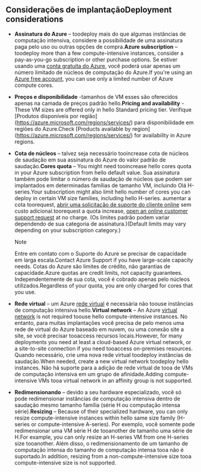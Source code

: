 

## <a name="deployment-considerations"></a><span data-ttu-id="904bf-101">Considerações de implantação</span><span class="sxs-lookup"><span data-stu-id="904bf-101">Deployment considerations</span></span>
* <span data-ttu-id="904bf-102">**Assinatura do Azure** – toodeploy mais do que algumas instâncias de computação intensiva, considere a possibilidade de uma assinatura paga pelo uso ou outras opções de compra.</span><span class="sxs-lookup"><span data-stu-id="904bf-102">**Azure subscription** – toodeploy more than a few compute-intensive instances, consider a pay-as-you-go subscription or other purchase options.</span></span> <span data-ttu-id="904bf-103">Se estiver usando uma [conta gratuita do Azure](https://azure.microsoft.com/free/), você poderá usar apenas um número limitado de núcleos de computação do Azure.</span><span class="sxs-lookup"><span data-stu-id="904bf-103">If you're using an [Azure free account](https://azure.microsoft.com/free/), you can use only a limited number of Azure compute cores.</span></span>

* <span data-ttu-id="904bf-104">**Preços e disponibilidade** -tamanhos de VM esses são oferecidos apenas na camada de preços padrão hello.</span><span class="sxs-lookup"><span data-stu-id="904bf-104">**Pricing and availability** - These VM sizes are offered only in hello Standard pricing tier.</span></span> <span data-ttu-id="904bf-105">Verifique [Produtos disponíveis por região] (https://azure.microsoft.com/regions/services/) para disponibilidade em regiões do Azure.</span><span class="sxs-lookup"><span data-stu-id="904bf-105">Check [Products available by region] (https://azure.microsoft.com/regions/services/) for availability in Azure regions.</span></span> 
* <span data-ttu-id="904bf-106">**Cota de núcleos** – talvez seja necessário tooincrease cota de núcleos de saudação em sua assinatura do Azure do valor padrão de saudação.</span><span class="sxs-lookup"><span data-stu-id="904bf-106">**Cores quota** – You might need tooincrease hello cores quota in your Azure subscription from hello default value.</span></span> <span data-ttu-id="904bf-107">Sua assinatura também pode limitar o número de saudação de núcleos que podem ser implantados em determinadas famílias de tamanho VM, incluindo Olá H-series.</span><span class="sxs-lookup"><span data-stu-id="904bf-107">Your subscription might also limit hello number of cores you can deploy in certain VM size families, including hello H-series.</span></span> <span data-ttu-id="904bf-108">aumentar a cota toorequest, [abrir uma solicitação de suporte do cliente online](../articles/azure-supportability/how-to-create-azure-support-request.md) sem custo adicional.</span><span class="sxs-lookup"><span data-stu-id="904bf-108">toorequest a quota increase, [open an online customer support request](../articles/azure-supportability/how-to-create-azure-support-request.md) at no charge.</span></span> <span data-ttu-id="904bf-109">(Os limites padrão podem variar dependendo de sua categoria de assinatura.)</span><span class="sxs-lookup"><span data-stu-id="904bf-109">(Default limits may vary depending on your subscription category.)</span></span>
  
  > [!NOTE]
  > <span data-ttu-id="904bf-110">Entre em contato com o Suporte do Azure se precisar de capacidade em larga escala.</span><span class="sxs-lookup"><span data-stu-id="904bf-110">Contact Azure Support if you have large-scale capacity needs.</span></span> <span data-ttu-id="904bf-111">Cotas do Azure são limites de crédito, não garantias de capacidade.</span><span class="sxs-lookup"><span data-stu-id="904bf-111">Azure quotas are credit limits, not capacity guarantees.</span></span> <span data-ttu-id="904bf-112">Independentemente de sua cota, você é cobrado apenas pelo núcleos utilizados.</span><span class="sxs-lookup"><span data-stu-id="904bf-112">Regardless of your quota, you are only charged for cores that you use.</span></span>
  > 
  > 
* <span data-ttu-id="904bf-113">**Rede virtual** – um Azure [rede virtual](https://azure.microsoft.com/documentation/services/virtual-network/) é necessária não toouse instâncias de computação intensiva hello.</span><span class="sxs-lookup"><span data-stu-id="904bf-113">**Virtual network** – An Azure [virtual network](https://azure.microsoft.com/documentation/services/virtual-network/) is not required toouse hello compute-intensive instances.</span></span> <span data-ttu-id="904bf-114">No entanto, para muitas implantações você precisa de pelo menos uma rede de virtual do Azure baseado em nuvem, ou uma conexão site a site, se você precisar tooaccess recursos locais.</span><span class="sxs-lookup"><span data-stu-id="904bf-114">However, for many deployments you need at least a cloud-based Azure virtual network, or a site-to-site connection if you need tooaccess on-premises resources.</span></span> <span data-ttu-id="904bf-115">Quando necessário, crie uma nova rede virtual toodeploy instâncias de saudação.</span><span class="sxs-lookup"><span data-stu-id="904bf-115">When needed, create a new virtual network toodeploy hello instances.</span></span> <span data-ttu-id="904bf-116">Não há suporte para a adição de rede virtual de tooa de VMs de computação intensiva em um grupo de afinidade.</span><span class="sxs-lookup"><span data-stu-id="904bf-116">Adding compute-intensive VMs tooa virtual network in an affinity group is not supported.</span></span>
* <span data-ttu-id="904bf-117">**Redimensionando** – devido a seu hardware especializado, você só pode redimensionar instâncias de computação intensiva dentro de saudação mesmo tamanho família (série H ou computação intensa série).</span><span class="sxs-lookup"><span data-stu-id="904bf-117">**Resizing** – Because of their specialized hardware, you can only resize compute-intensive instances within hello same size family (H-series or compute-intensive A-series).</span></span> <span data-ttu-id="904bf-118">Por exemplo, você somente pode redimensionar uma VM série H de tooanother de tamanho uma série de H.</span><span class="sxs-lookup"><span data-stu-id="904bf-118">For example, you can only resize an H-series VM from one H-series size tooanother.</span></span> <span data-ttu-id="904bf-119">Além disso, o redimensionamento de um tamanho de computação intensa do tamanho de computação intensa tooa não é suportado.</span><span class="sxs-lookup"><span data-stu-id="904bf-119">In addition, resizing from a non-compute-intensive size tooa compute-intensive size is not supported.</span></span>  
